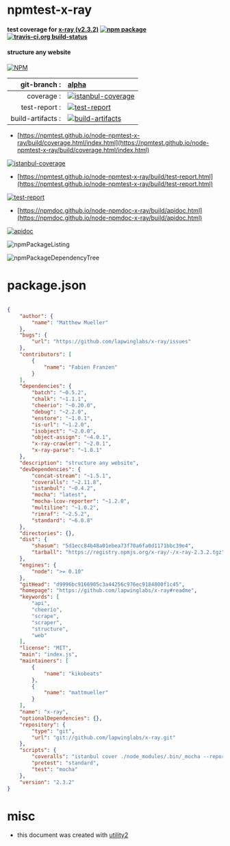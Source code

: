 # npmtest-x-ray

#### test coverage for  [x-ray (v2.3.2)](https://github.com/lapwinglabs/x-ray#readme)  [![npm package](https://img.shields.io/npm/v/npmtest-x-ray.svg?style=flat-square)](https://www.npmjs.org/package/npmtest-x-ray) [![travis-ci.org build-status](https://api.travis-ci.org/npmtest/node-npmtest-x-ray.svg)](https://travis-ci.org/npmtest/node-npmtest-x-ray)

#### structure any website

[![NPM](https://nodei.co/npm/x-ray.png?downloads=true&downloadRank=true&stars=true)](https://www.npmjs.com/package/x-ray)

| git-branch : | [alpha](https://github.com/npmtest/node-npmtest-x-ray/tree/alpha)|
|--:|:--|
| coverage : | [![istanbul-coverage](https://npmtest.github.io/node-npmtest-x-ray/build/coverage.badge.svg)](https://npmtest.github.io/node-npmtest-x-ray/build/coverage.html/index.html)|
| test-report : | [![test-report](https://npmtest.github.io/node-npmtest-x-ray/build/test-report.badge.svg)](https://npmtest.github.io/node-npmtest-x-ray/build/test-report.html)|
| build-artifacts : | [![build-artifacts](https://npmtest.github.io/node-npmtest-x-ray/glyphicons_144_folder_open.png)](https://github.com/npmtest/node-npmtest-x-ray/tree/gh-pages/build)|

- [https://npmtest.github.io/node-npmtest-x-ray/build/coverage.html/index.html](https://npmtest.github.io/node-npmtest-x-ray/build/coverage.html/index.html)

[![istanbul-coverage](https://npmtest.github.io/node-npmtest-x-ray/build/screenCapture.buildCi.browser.%252Ftmp%252Fbuild%252Fcoverage.lib.html.png)](https://npmtest.github.io/node-npmtest-x-ray/build/coverage.html/index.html)

- [https://npmtest.github.io/node-npmtest-x-ray/build/test-report.html](https://npmtest.github.io/node-npmtest-x-ray/build/test-report.html)

[![test-report](https://npmtest.github.io/node-npmtest-x-ray/build/screenCapture.buildCi.browser.%252Ftmp%252Fbuild%252Ftest-report.html.png)](https://npmtest.github.io/node-npmtest-x-ray/build/test-report.html)

- [https://npmdoc.github.io/node-npmdoc-x-ray/build/apidoc.html](https://npmdoc.github.io/node-npmdoc-x-ray/build/apidoc.html)

[![apidoc](https://npmdoc.github.io/node-npmdoc-x-ray/build/screenCapture.buildCi.browser.%252Ftmp%252Fbuild%252Fapidoc.html.png)](https://npmdoc.github.io/node-npmdoc-x-ray/build/apidoc.html)

![npmPackageListing](https://npmtest.github.io/node-npmtest-x-ray/build/screenCapture.npmPackageListing.svg)

![npmPackageDependencyTree](https://npmtest.github.io/node-npmtest-x-ray/build/screenCapture.npmPackageDependencyTree.svg)



# package.json

```json

{
    "author": {
        "name": "Matthew Mueller"
    },
    "bugs": {
        "url": "https://github.com/lapwinglabs/x-ray/issues"
    },
    "contributors": [
        {
            "name": "Fabien Franzen"
        }
    ],
    "dependencies": {
        "batch": "~0.5.2",
        "chalk": "~1.1.1",
        "cheerio": "~0.20.0",
        "debug": "~2.2.0",
        "enstore": "~1.0.1",
        "is-url": "~1.2.0",
        "isobject": "~2.0.0",
        "object-assign": "~4.0.1",
        "x-ray-crawler": "~2.0.1",
        "x-ray-parse": "~1.0.1"
    },
    "description": "structure any website",
    "devDependencies": {
        "concat-stream": "~1.5.1",
        "coveralls": "~2.11.8",
        "istanbul": "~0.4.2",
        "mocha": "latest",
        "mocha-lcov-reporter": "~1.2.0",
        "multiline": "~1.0.2",
        "rimraf": "~2.5.2",
        "standard": "~6.0.8"
    },
    "directories": {},
    "dist": {
        "shasum": "5d1ecc84b48a01ebea73f70a6fa0d1171bbc39e4",
        "tarball": "https://registry.npmjs.org/x-ray/-/x-ray-2.3.2.tgz"
    },
    "engines": {
        "node": ">= 0.10"
    },
    "gitHead": "d9996bc9166905c3a44256c976ec9184800f1c45",
    "homepage": "https://github.com/lapwinglabs/x-ray#readme",
    "keywords": [
        "api",
        "cheerio",
        "scrape",
        "scraper",
        "structure",
        "web"
    ],
    "license": "MIT",
    "main": "index.js",
    "maintainers": [
        {
            "name": "kikobeats"
        },
        {
            "name": "mattmueller"
        }
    ],
    "name": "x-ray",
    "optionalDependencies": {},
    "repository": {
        "type": "git",
        "url": "git://github.com/lapwinglabs/x-ray.git"
    },
    "scripts": {
        "coveralls": "istanbul cover ./node_modules/.bin/_mocha --report lcovonly",
        "pretest": "standard",
        "test": "mocha"
    },
    "version": "2.3.2"
}
```



# misc
- this document was created with [utility2](https://github.com/kaizhu256/node-utility2)
